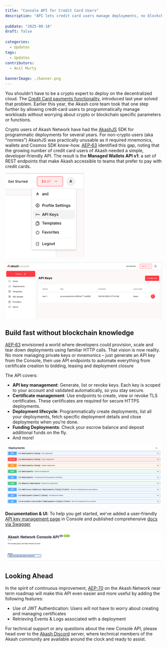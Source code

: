 ```yaml
---
title: "Console API for Credit Card Users"
description: "API lets credit card users manage deployments, no blockchain knowledge needed."

pubDate: "2025-08-18"
draft: false

categories:
  - Updates
tags:
  - Updates
contributors:
  - Anil Murty

bannerImage: ./banner.png
---
```


You shouldn’t have to be a crypto expert to deploy on the decentralized cloud. The [Credit Card payments functionality](/blog/introducing-credit-card-payments-in-akash-console/), introduced last year solved that problem. Earlier this year, the Akash core team took that one step further by allowing credit‑card users to programmatically manage workloads without worrying about crypto or blockchain specific parameters or functions.

Crypto users of Akash Network have had the [AkashJS](https://github.com/akash-network/akashjs) SDK for programmatic deployments for several years. For non-crypto users (aka “normies”) AkashJS was practically unusable as it required mnemonics, wallets and Cosmos SDK know-how. [AEP‑63](/roadmap/aep-63/) identified this gap, noting that the growing number of credit card users of Akash needed a simple, developer‑friendly API. The result is the **Managed Wallets API v1**: a set of REST endpoints that make Akash accessible to teams that prefer to pay with credit cards.

<div class="grid md:grid-cols-2 gap-4 ">

![Console API for Credit Card Users](api-1.png)

![Console API for Credit Card Users](api-2.png)

</div>

## Build fast without blockchain knowledge

[AEP‑63](/roadmap/aep-63/) envisioned a world where developers could provision, scale and tear down deployments using familiar HTTP calls. That vision is now reality. No more managing private keys or mnemonics – just generate an API key from the Console, then use API endpoints to automate everything from certificate creation to bidding, leasing and deployment closure

The API covers:

- **API key management**: Generate, list or revoke keys. Each key is scoped to your account and validated automatically, so you stay secure.
- **Certificate management**: Use endpoints to create, view or revoke TLS certificates. These certificates are required for secure HTTPS deployments.
- **Deployment lifecycle**: Programmatically create deployments, list all your deployments, fetch specific deployment details and close deployments when you’re done.
- **Funding Deployments**: Check your escrow balance and deposit additional funds on the fly.
- And more!

![Console API for Credit Card Users](api-3.png)

**Documentation & UI**: To help you get started, we’ve added a user‑friendly [API key management page](https://console.akash.network/user/api-keys) in Console and published comprehensive [docs via Swagger](https://console-api.akash.network/v1/swagger)

![Console API for Credit Card Users](api-4.png)

## Looking Ahead

In the spirit of continuous improvement, [AEP-70](/roadmap/aep-70/) on the Akash Network near term roadmap will make this API even easier and more useful by adding the following features:

- Use of JWT Authentication: Users will not have to worry about creating and managing certificates
- Retrieving Events & Logs associated with a deployment

For technical support or any questions about the new Console API, please head over to the [Akash Discord](https://discord.akash.network/) server, where technical members of the Akash community are available around the clock and ready to assist.
